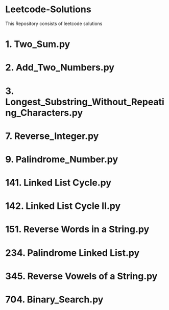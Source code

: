 # Leetcode-Solutions
This Repository consists of leetcode solutions
# 1. Two_Sum.py
# 2. Add_Two_Numbers.py
# 3. Longest_Substring_Without_Repeating_Characters.py
# 7. Reverse_Integer.py
# 9. Palindrome_Number.py
# 141. Linked List Cycle.py
# 142. Linked List Cycle II.py
# 151. Reverse Words in a String.py
# 234. Palindrome Linked List.py
# 345. Reverse Vowels of a String.py
# 704. Binary_Search.py

